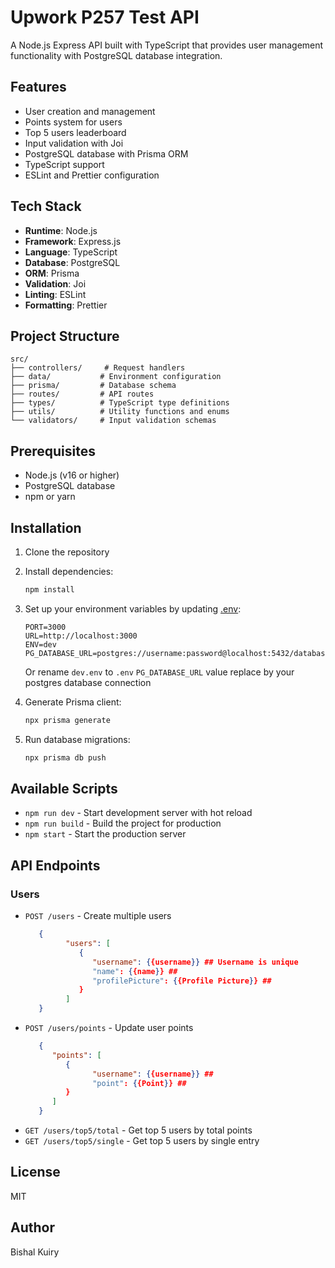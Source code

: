 # Upwork P257 Test API

A Node.js Express API built with TypeScript that provides user management functionality with PostgreSQL database integration.

## Features

- User creation and management
- Points system for users
- Top 5 users leaderboard
- Input validation with Joi
- PostgreSQL database with Prisma ORM
- TypeScript support
- ESLint and Prettier configuration

## Tech Stack

- **Runtime**: Node.js
- **Framework**: Express.js
- **Language**: TypeScript
- **Database**: PostgreSQL
- **ORM**: Prisma
- **Validation**: Joi
- **Linting**: ESLint
- **Formatting**: Prettier

## Project Structure

```
src/
├── controllers/     # Request handlers
├── data/           # Environment configuration
├── prisma/         # Database schema
├── routes/         # API routes
├── types/          # TypeScript type definitions
├── utils/          # Utility functions and enums
└── validators/     # Input validation schemas
```

## Prerequisites

- Node.js (v16 or higher)
- PostgreSQL database
- npm or yarn

## Installation

1. Clone the repository
2. Install dependencies:
   ```bash
   npm install
   ```

3. Set up your environment variables by updating [.env](.env):
   ```env
   PORT=3000
   URL=http://localhost:3000
   ENV=dev
   PG_DATABASE_URL=postgres://username:password@localhost:5432/database_name
   ```

   Or rename `dev.env` to `.env`
      `PG_DATABASE_URL` value replace by your postgres database connection

4. Generate Prisma client:
   ```bash
   npx prisma generate
   ```

5. Run database migrations:
   ```bash
   npx prisma db push
   ```

## Available Scripts

- `npm run dev` - Start development server with hot reload
- `npm run build` - Build the project for production
- `npm start` - Start the production server

## API Endpoints

### Users

- `POST /users` - Create multiple users
   ```json
      {
            "users": [
               {
                  "username": {{username}} ## Username is unique
                  "name": {{name}} ##
                  "profilePicture": {{Profile Picture}} ##
               }
            ]
      }
   ```
- `POST /users/points` - Update user points
   ```json
      {
         "points": [
            {
                  "username": {{username}} ## 
                  "point": {{Point}} ##
            }
         ]
      }
   ```
- `GET /users/top5/total` - Get top 5 users by total points
- `GET /users/top5/single` - Get top 5 users by single entry


## License

MIT

## Author

Bishal Kuiry
